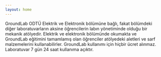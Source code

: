 ```yaml
---
layout: home
---
```


GroundLab ODTÜ Elektrik ve Elektronik bölümüne bağlı, fakat bölümdeki diğer laboratuvarların aksine öğrencilerin labın yönetiminde olduğu bir mekanik atölyedir. Elektrik ve elektronik bölümünde okumakta ve GroundLab eğitimini tamamlamış olan öğrenciler atölyedeki aletleri ve sarf malzemelerini kullanabilirler. GroundLab kullanımı için hiçbir ücret alınmaz. Laboratuvar 7 gün 24 saat kullanıma açıktır.
